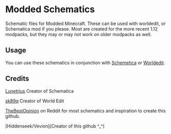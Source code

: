 # Modded Schematics
Schematic files for Modded Minecraft. These can be used with worldedit, or Schematica mod if you please. Most are created for the more recent 1.12 modpacks, but they may or may not work on older modpacks as well.



## Usage
You can use these schematics in conjunction with [Schemetica](https://minecraft.curseforge.com/projects/schematica/files) or [Worldedit](https://minecraft.curseforge.com/projects/worldedit).

## Credits
[Lunetrius](https://github.com/Lunatrius) Creator of Schematica

[sk89q](https://www.patreon.com/sk89q) Creator of World Edit

[TheBestOpinion](https://www.reddit.com/user/TheBestOpinion) on Reddit for most schematics and inspiration to create this github.

[Hiddenseek/Vevion](Creator of this github ^_^)
